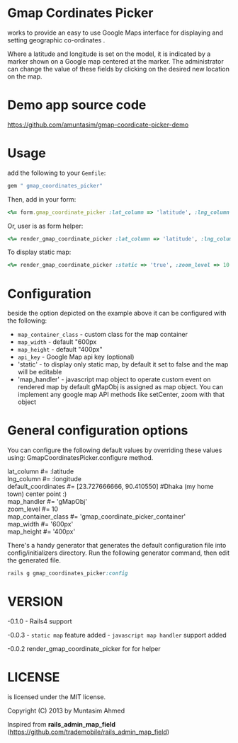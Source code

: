 Gmap Cordinates Picker
=====================

works to provide an easy to use Google Maps interface for displaying and setting geographic co-ordinates .

Where a latitude and longitude is set on the model, it is indicated by a marker shown on a Google map centered at the marker. The administrator can change the value of these fields by clicking on the desired new location on the map.

Demo app source code
====================

https://github.com/amuntasim/gmap-coordicate-picker-demo

Usage
=====

add the following to your `Gemfile`:

```ruby
gem " gmap_coordinates_picker"
```

Then, add in your form:

```ruby
<%= form.gmap_coordinate_picker :lat_column => 'latitude', :lng_column => 'longitude' , :zoom_level => 10, :default_coordinates => [lat,lng]  %>
```

Or, user is as form helper:

```ruby
<%= render_gmap_coordinate_picker :lat_column => 'latitude', :lng_column => 'longitude' , :zoom_level => 10, :default_coordinates => [lat,lng]  %>
```
To display static map:

```ruby
<%= render_gmap_coordinate_picker :static => 'true', :zoom_level => 10 , :default_coordinates => [lat,lng]  %>
```


Configuration
=============

beside the option depicted on the example above it can be configured with the following:

- `map_container_class` - custom class for the map container
- `map_width` - default "600px
- `map_height` - default "400px"
- `api_key` - Google Map api key (optional)
- 'static'  - to display only static map, by default it set to false and the map will be editable
- 'map_handler' - javascript map object to operate custom event on rendered map by default gMapObj is assigned as map object. You can implement any google map API methods like setCenter, zoom with that object

General configuration options
=============================

You can configure the following default values by overriding these values using:
GmapCoordinatesPicker.configure method.

  lat_column #= :latitude                                                                       
  lng_column #= :longitude                                                                      
  default_coordinates #= [23.727666666, 90.410550] #Dhaka (my home town) center point :)        
  map_handler #= 'gMapObj'                                                                      
  zoom_level #= 10                                                                              
  map_container_class #= 'gmap_coordinate_picker_container'                                     
  map_width #= '600px'                                                                          
  map_height #= '400px'                                                                         

There's a handy generator that generates the default configuration file into config/initializers directory.
Run the following generator command, then edit the generated file.

```ruby
rails g gmap_coordinates_picker:config
```

VERSION
=======
-0.1.0
    -  Rails4 support
    
-0.0.3
    - `static map` feature added
    -  `javascript map handler` support added

-0.0.2
    render_gmap_coordinate_picker for for helper

LICENSE
=======
is licensed under the MIT license.

Copyright (C) 2013 by Muntasim Ahmed


Inspired from **rails_admin_map_field** (https://github.com/trademobile/rails_admin_map_field)


